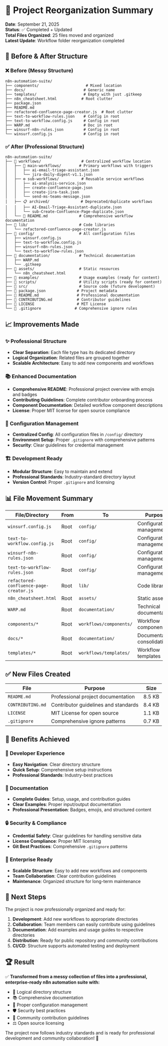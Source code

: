 # 📁 Project Reorganization Summary

**Date**: September 21, 2025  
**Status**: ✅ Completed + Updated  
**Total Files Organized**: 25 files moved and organized  
**Latest Update**: Workflow folder reorganization completed

## 🔄 Before & After Structure

### ❌ Before (Messy Structure)
```
n8n-automation-suite/
├── components/                     # Mixed location
├── docs/                          # Generic name
├── templates/                     # Empty with just .gitkeep
├── n8n_cheatsheet.html           # Root clutter
├── package.json                   
├── README.md                      
├── refactored-confluence-page-creator.js  # Root clutter
├── text-to-workflow-rules.json    # Config in root
├── text-to-workflow.config.js     # Config in root
├── WARP.md                        # Doc in root
├── winsurf-n8n-rules.json         # Config in root
└── winsurf.config.js              # Config in root
```

### ✅ After (Professional Structure)
```
n8n-automation-suite/
├── 📂 workflows/                  # Centralized workflow location
│   ├── 🚀 main-workflows/        # Primary workflows with triggers
│   │   ├── ai-email-triage-assistant.json
│   │   └── jira-daily-digest-v1.1.json
│   ├── ⚙️ sub-workflows/          # Reusable service workflows
│   │   ├── ai-analysis-service.json
│   │   ├── create-confluence-page.json
│   │   ├── create-jira-task.json
│   │   └── send-ms-teams-message.json
│   ├── 📋 archived/              # Deprecated/duplicate workflows
│   │   ├── AI-Email-Triage-Assistant-duplicate.json
│   │   └── sub-Create-Confluence-Page-duplicate.json
│   └── 📖 README.md              # Comprehensive workflow documentation
├── 📂 lib/                       # Code libraries
│   └── refactored-confluence-page-creator.js
├── 📂 config/                    # All configuration files
│   ├── winsurf.config.js
│   ├── text-to-workflow.config.js
│   ├── winsurf-n8n-rules.json
│   └── text-to-workflow-rules.json
├── 📂 documentation/             # Technical documentation
│   ├── WARP.md
│   └── .gitkeep
├── 📂 assets/                    # Static resources
│   └── n8n_cheatsheet.html
├── 📂 examples/                  # Usage examples (ready for content)
├── 📂 scripts/                   # Utility scripts (ready for content)
├── 📂 src/                       # Source code (future development)
├── 📄 package.json              # Project metadata
├── 📄 README.md                 # Professional documentation
├── 📄 CONTRIBUTING.md           # Contributor guidelines
├── 📄 LICENSE                   # MIT License
└── 📄 .gitignore               # Comprehensive ignore rules
```

## 📈 Improvements Made

### ✨ **Professional Structure**
- **Clear Separation**: Each file type has its dedicated directory
- **Logical Organization**: Related files are grouped together
- **Scalable Architecture**: Easy to add new components and workflows

### 📚 **Enhanced Documentation**
- **Comprehensive README**: Professional project overview with emojis and badges
- **Contributing Guidelines**: Complete contributor onboarding process
- **Component Documentation**: Detailed workflow component descriptions
- **License**: Proper MIT license for open source compliance

### 🔧 **Configuration Management**
- **Centralized Config**: All configuration files in `/config/` directory
- **Environment Setup**: Proper `.gitignore` with comprehensive patterns
- **Security**: Clear guidelines for credential management

### 🏗️ **Development Ready**
- **Modular Structure**: Easy to maintain and extend
- **Professional Standards**: Industry-standard directory layout
- **Version Control**: Proper `.gitignore` and licensing

## 📊 File Movement Summary

| File/Directory | From | To | Purpose |
|----------------|------|----|---------| 
| `winsurf.config.js` | Root | `config/` | Configuration management |
| `text-to-workflow.config.js` | Root | `config/` | Configuration management |
| `winsurf-n8n-rules.json` | Root | `config/` | Configuration management |
| `text-to-workflow-rules.json` | Root | `config/` | Configuration management |
| `refactored-confluence-page-creator.js` | Root | `lib/` | Code library |
| `n8n_cheatsheet.html` | Root | `assets/` | Static asset |
| `WARP.md` | Root | `documentation/` | Technical documentation |
| `components/*` | Root | `workflows/components/` | Workflow components |
| `docs/*` | Root | `documentation/` | Documentation consolidation |
| `templates/*` | Root | `workflows/templates/` | Workflow templates |

## ✅ New Files Created

| File | Purpose | Size |
|------|---------|------|
| `README.md` | Professional project documentation | 8.5 KB |
| `CONTRIBUTING.md` | Contributor guidelines and standards | 8.4 KB |
| `LICENSE` | MIT License for open source | 1.1 KB |
| `.gitignore` | Comprehensive ignore patterns | 0.7 KB |

## 🎯 Benefits Achieved

### 🚀 **Developer Experience**
- **Easy Navigation**: Clear directory structure
- **Quick Setup**: Comprehensive setup instructions
- **Professional Standards**: Industry-best practices

### 📖 **Documentation**
- **Complete Guides**: Setup, usage, and contribution guides
- **Clear Examples**: Proper input/output documentation
- **Professional Presentation**: Badges, emojis, and structured content

### 🔒 **Security & Compliance**
- **Credential Safety**: Clear guidelines for handling sensitive data
- **License Compliance**: Proper MIT licensing
- **Git Best Practices**: Comprehensive `.gitignore` patterns

### 🏢 **Enterprise Ready**
- **Scalable Structure**: Easy to add new workflows and components
- **Team Collaboration**: Clear contribution guidelines
- **Maintenance**: Organized structure for long-term maintenance

## 🚀 Next Steps

The project is now professionally organized and ready for:

1. **Development**: Add new workflows to appropriate directories
2. **Collaboration**: Team members can easily contribute using guidelines
3. **Documentation**: Add examples and usage guides to respective directories
4. **Distribution**: Ready for public repository and community contributions
5. **CI/CD**: Structure supports automated testing and deployment

## 🏆 Result

✅ **Transformed from a messy collection of files into a professional, enterprise-ready n8n automation suite with:**

- 📁 Logical directory structure
- 📚 Comprehensive documentation  
- 🔧 Proper configuration management
- 🛡️ Security best practices
- 🤝 Community contribution guidelines
- ⚖️ Open source licensing

The project now follows industry standards and is ready for professional development and community collaboration! 🎉
